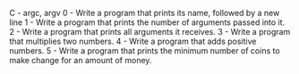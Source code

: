 C - argc, argv
0 - Write a program that prints its name, followed by a new line
1 - Write a program that prints the number of arguments passed into it.
2 - Write a program that prints all arguments it receives.
3 - Write a program that multiplies two numbers.
4 - Write a program that adds positive numbers.
5 - Write a program that prints the minimum number of coins to make change for an amount of money.
